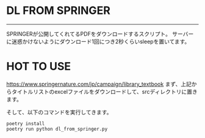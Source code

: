 # DL FROM SPRINGER
---

 SPRINGERが公開してくれてるPDFをダウンロードするスクリプト。
 サーバーに迷惑かけないようにダウンロード1回につき2秒くらいsleepを置いてます。
 
# HOT TO USE
https://www.springernature.com/jp/campaign/library_textbook
まず、上記からタイトルリストのexcelファイルをダウンロードして、srcディレクトリに置きます。

そして、以下のコマンドを実行してきます。

```
poetry install
poetry run python dl_from_springer.py
```
